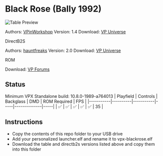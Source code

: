 # Black Rose (Bally 1992)

![Table Preview](../../images/vpx-blackrose.png)

Authors: [VPinWorkshop](https://vpuniverse.com/profile/40692-vpinworkshop/)
Version: 1.4
Download: [VP Universe](https://vpuniverse.com/files/file/7935-black-rose-bally-1992-vpw-mod/)

DirectB2S

Authors: [hauntfreaks](https://vpuniverse.com/profile/5216-hauntfreaks/)
Version: 2.0
Download: [VP Universe](https://vpuniverse.com/files/file/12224-black-rose-bally-1992-b2s-with-full-dmd/)

ROM

Download: [VP Forums](https://www.vpforums.org/index.php?app=downloads&showfile=256)

## Status 

Minimum VPX Standalone build: 10.8.0-1989-a764013
| Playfield | Controls | Backglass | DMD | ROM Required | FPS | 
|-----------|----------|-----------|-----|--------------|-----|
| :white_check_mark: | :white_check_mark: | :white_check_mark: | :white_check_mark: | :white_check_mark: | 35 |

## Instructions

- Copy the contents of this repo folder to your USB drive
- Add your personalized launcher.elf and rename it to vpx-blackrose.elf
- Download the table and directb2s versions listed above and copy them into this folder
